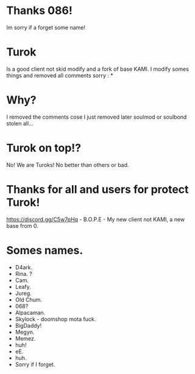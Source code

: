 # Thanks 086!
Im sorry if a forget some name!

# Turok
Is a good client not skid modify and a fork of base KAMI.
I modify somes things and removed all comments sorry : *

# Why?
I removed the comments cose I just removed later soulmod or soulbond stolen all...
 
# Turok on top!?
No! We are Turoks! No better than others or bad.

# Thanks for all and users for protect Turok!
https://discord.gg/C5w7pHq - B.O.P.E - My new client not KAMI, a new base from 0.

# Somes names.
- D4ark.
- Rina. ?
- Cam.
- Leafy.
- Jureg.
- Old Chum.
- 068?
- Alpacaman.
- Skylock - doomshop mota fuck.
- BigDaddy!
- Megyn.
- Memez.
- huh!
- eE.
- huh.
- Sorry if I forget.
